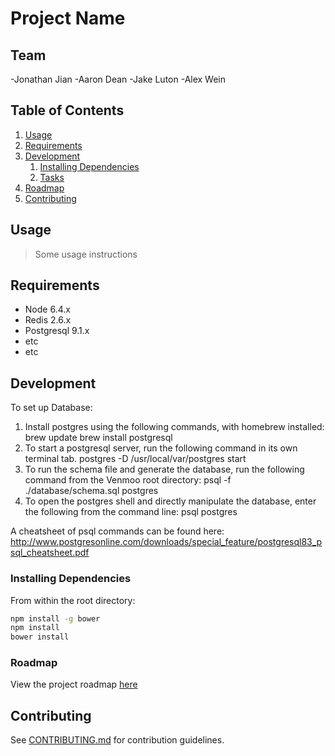 # Project Name

<!-- > Insert Pithy project description here -->

## Team

  -Jonathan Jian
  -Aaron Dean
  -Jake Luton
  -Alex Wein

## Table of Contents

1. [Usage](#Usage)
1. [Requirements](#requirements)
1. [Development](#development)
    1. [Installing Dependencies](#installing-dependencies)
    1. [Tasks](#tasks)
1. [Roadmap](#roadmap)
1. [Contributing](#contributing)

## Usage

> Some usage instructions

## Requirements

- Node 6.4.x
- Redis 2.6.x
- Postgresql 9.1.x
- etc
- etc

## Development
To set up Database:
  1. Install postgres using the following commands, with homebrew installed:
  brew update 
  brew install postgresql
  2. To start a postgresql server, run the following command in its own terminal tab.
  postgres -D /usr/local/var/postgres start
  3. To run the schema file and generate the database, run the following command from the Venmoo root directory:
  psql -f ./database/schema.sql postgres
  4. To open the postgres shell and directly manipulate the database, enter the following from the command line:
  psql postgres

  A cheatsheet of psql commands can be found here: http://www.postgresonline.com/downloads/special_feature/postgresql83_psql_cheatsheet.pdf

### Installing Dependencies

From within the root directory:

```sh
npm install -g bower
npm install
bower install
```

### Roadmap

View the project roadmap [here](LINK_TO_DOC)


## Contributing

See [CONTRIBUTING.md](CONTRIBUTING.md) for contribution guidelines.

